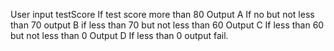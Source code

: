 User input testScore
If test score more than 80
Output A
If no but not less than 70 output B
if less than 70 but not less than 60
Output C
If less than 60 but not less than 0
Output D
If less than 0 output fail.
